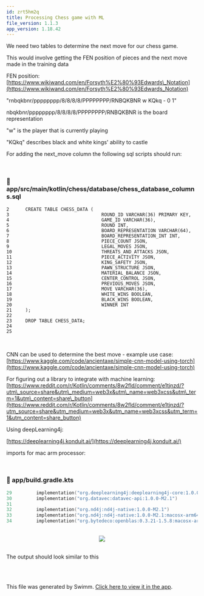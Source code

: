 ```yaml
---
id: zrt5hm2q
title: Processing Chess game with ML
file_version: 1.1.3
app_version: 1.18.42
---
```


We need two tables to determine the next move for our chess game.

This would involve getting the FEN position of pieces and the next move made in the training data

FEN position: [https://www.wikiwand.com/en/Forsyth%E2%80%93Edwards\_Notation](https://www.wikiwand.com/en/Forsyth%E2%80%93Edwards_Notation)

"rnbqkbnr/pppppppp/8/8/8/8/PPPPPPPP/RNBQKBNR w KQkq - 0 1"

nbqkbnr/pppppppp/8/8/8/8/PPPPPPPP/RNBQKBNR is the board representation

"w" is the player that is currently playing

"KQkq" describes black and white kings' ability to castle

For adding the next\_move column the following sql scripts should run:

<br/>


<!-- NOTE-swimm-snippet: the lines below link your snippet to Swimm -->
### 📄 app/src/main/kotlin/chess/database/chess_database_columns.sql
```plsql
2      CREATE TABLE CHESS_DATA (
3                                  ROUND_ID VARCHAR(36) PRIMARY KEY,
4                                  GAME_ID VARCHAR(36),
5                                  ROUND INT,
6                                  BOARD_REPRESENTATION VARCHAR(64),
7                                  BOARD_REPRESENTATION_INT INT,
8                                  PIECE_COUNT JSON,
9                                  LEGAL_MOVES JSON,
10                                 THREATS_AND_ATTACKS JSON,
11                                 PIECE_ACTIVITY JSON,
12                                 KING_SAFETY JSON,
13                                 PAWN_STRUCTURE JSON,
14                                 MATERIAL_BALANCE JSON,
15                                 CENTER_CONTROL JSON,
16                                 PREVIOUS_MOVES JSON,
17                                 MOVE VARCHAR(36),
18                                 WHITE_WINS BOOLEAN,
19                                 BLACK_WINS BOOLEAN,
20                                 WINNER INT
21     );
22     
23     DROP TABLE CHESS_DATA;
24     
25     
```

<br/>

CNN can be used to determine the best move - example use case: [https://www.kaggle.com/code/ancientaxe/simple-cnn-model-using-torch](https://www.kaggle.com/code/ancientaxe/simple-cnn-model-using-torch)

For figuring out a library to integrate with machine learning: [https://www.reddit.com/r/Kotlin/comments/8w2fld/comment/e1tjnzd/?utm\_source=share&utm\_medium=web3x&utm\_name=web3xcss&utm\_term=1&utm\_content=share\_button](https://www.reddit.com/r/Kotlin/comments/8w2fld/comment/e1tjnzd/?utm_source=share&utm_medium=web3x&utm_name=web3xcss&utm_term=1&utm_content=share_button)

Using deepLearning4j:

[https://deeplearning4j.konduit.ai/](https://deeplearning4j.konduit.ai/)

imports for mac arm processor:

<br/>


<!-- NOTE-swimm-snippet: the lines below link your snippet to Swimm -->
### 📄 app/build.gradle.kts
```kotlin
29         implementation("org.deeplearning4j:deeplearning4j-core:1.0.0-M2.1")
30         implementation("org.datavec:datavec-api:1.0.0-M2.1")
31     
32         implementation("org.nd4j:nd4j-native:1.0.0-M2.1")
33         implementation("org.nd4j:nd4j-native:1.0.0-M2.1:macosx-arm64")
34         implementation("org.bytedeco:openblas:0.3.21-1.5.8:macosx-arm64")
```

<br/>

<div align="center"><img src="https://firebasestorage.googleapis.com/v0/b/swimmio.appspot.com/o/repositories%2FZ2l0aHViJTNBJTNBQ2hlc3MlM0ElM0FvYnNjdXJlLXN0YXI%3D%2F9cbb2fa0-e488-4272-9a74-85efe436a9d4.png?alt=media&token=b58b0db2-c141-4ac0-a662-5154a1237c07" style="width:'100%'"/></div>

<br/>

The output should look similar to this

<br/>

<br/>

This file was generated by Swimm. [Click here to view it in the app](https://app.swimm.io/repos/Z2l0aHViJTNBJTNBQ2hlc3MlM0ElM0FvYnNjdXJlLXN0YXI=/docs/zrt5hm2q).

